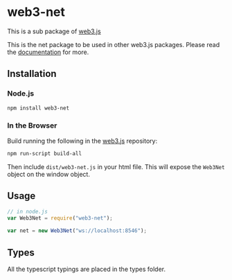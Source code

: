 # web3-net

This is a sub package of [web3.js][repo]

This is the net package to be used in other web3.js packages. Please read the
[documentation][docs] for more.

## Installation

### Node.js

```bash
npm install web3-net
```

### In the Browser

Build running the following in the [web3.js][repo] repository:

```bash
npm run-script build-all
```

Then include `dist/web3-net.js` in your html file. This will expose the
`Web3Net` object on the window object.

## Usage

```js
// in node.js
var Web3Net = require("web3-net");

var net = new Web3Net("ws://localhost:8546");
```

## Types

All the typescript typings are placed in the types folder.

[docs]: http://web3js.readthedocs.io/en/1.0/
[repo]: https://github.com/ethereum/web3.js
